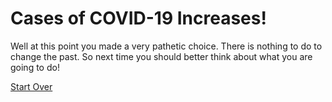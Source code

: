 # Cases of COVID-19 Increases!
Well at this point you made a very pathetic choice. There is nothing to do to change the past. So next time you should better think about what you are going to do!

[Start Over](../mask.md)